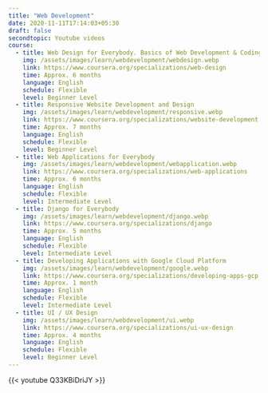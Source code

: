 ```yaml
---
title: "Web Development"
date: 2020-11-11T17:14:03+05:30
draft: false
secondtopic: Youtube videos
course:
  - title: Web Design for Everybody. Basics of Web Development & Coding 
    img: /assets/images/learn/webdevelopment/webdesign.webp
    link: https://www.coursera.org/specializations/web-design
    time: Approx. 6 months
    language: English
    schedule: Flexible
    level: Beginner Level
  - title: Responsive Website Development and Design 
    img: /assets/images/learn/webdevelopment/responsive.webp
    link: https://www.coursera.org/specializations/website-development
    time: Approx. 7 months
    language: English
    schedule: Flexible
    level: Beginner Level
  - title: Web Applications for Everybody 
    img: /assets/images/learn/webdevelopment/webapplication.webp
    link: https://www.coursera.org/specializations/web-applications
    time: Approx. 6 months
    language: English
    schedule: Flexible
    level: Intermediate Level
  - title: Django for Everybody 
    img: /assets/images/learn/webdevelopment/django.webp
    link: https://www.coursera.org/specializations/django
    time: Approx. 5 months
    language: English
    schedule: Flexible
    level: Intermediate Level
  - title: Developing Applications with Google Cloud Platform 
    img: /assets/images/learn/webdevelopment/google.webp
    link: https://www.coursera.org/specializations/developing-apps-gcp
    time: Approx. 1 month
    language: English
    schedule: Flexible
    level: Intermediate Level
  - title: UI / UX Design
    img: /assets/images/learn/webdevelopment/ui.webp
    link: https://www.coursera.org/specializations/ui-ux-design
    time: Approx. 4 months
    language: English
    schedule: Flexible
    level: Beginner Level
---
```


{{< youtube Q33KBiDriJY >}}